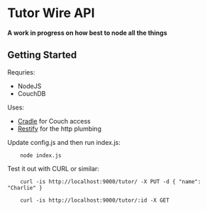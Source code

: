 Tutor Wire API
==============

**A work in progress on how best to node all the things**

Getting Started
---------------

Requries:
- NodeJS
- CouchDB

Uses:
- [Cradle] for Couch access
- [Restify] for the http plumbing

Update config.js and then run index.js:

```shell
	node index.js
```

Test it out with CURL or similar:

```shell
	curl -is http://localhost:9000/tutor/ -X PUT -d { "name": "Charlie" }

	curl -is http://localhost:9000/tutor/:id -X GET
```


[Cradle]: https://github.com/cloudhead/cradle
[Restify]: https://github.com/mcavage/node-restify